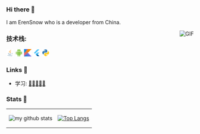### Hi there 👋
I am ErenSnow who is a developer from China. 


<img align="right" alt="GIF" src="https://media.giphy.com/media/qgQUggAC3Pfv687qPC/giphy.gif" height="200" />


### **技术栈:**

<a><code><img height="20" src="./images/Java.png"></code></a>
<a><code><img height="20" src="./images/Android.png"></code></a>
<a><code><img height="20" src="./images/Kotlin.png"></code></a>
<a><code><img height="20" src="./images/Flutter.png"></code></a>
<a><code><img height="20" src="./images/Python.png"></code></a>


### Links 📌

- 学习: [🌟🌟🌟🌟🌟 ](  )


### Stats 🌱

<table cellspacing="0" cellpadding="0" style="border: none">
  <tr>
    <td>
      
![my github stats](https://github-readme-stats.vercel.app/api?username=ErenSnow&hide=contribs,prs&count_private=true&show_icons=true&theme=onedark)
    </td>
    <td>
      
[![Top Langs](https://github-readme-stats.vercel.app/api/top-langs/?username=ErenSnow&layout=compact)](https://github.com/anuraghazra/github-readme-stats)  
    </td>
    </tr> 

